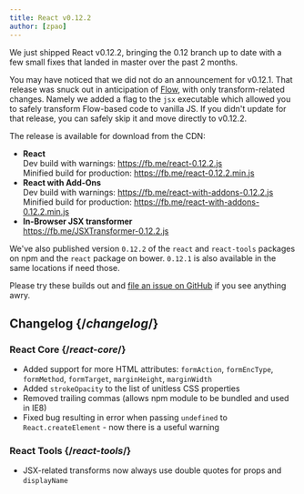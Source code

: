 ```yaml
---
title: React v0.12.2
author: [zpao]
---
```


We just shipped React v0.12.2, bringing the 0.12 branch up to date with a few small fixes that landed in master over the past 2 months.

You may have noticed that we did not do an announcement for v0.12.1. That release was snuck out in anticipation of [Flow](http://flowtype.org/), with only transform-related changes. Namely we added a flag to the `jsx` executable which allowed you to safely transform Flow-based code to vanilla JS. If you didn't update for that release, you can safely skip it and move directly to v0.12.2.

The release is available for download from the CDN:

- **React**  
  Dev build with warnings: https://fb.me/react-0.12.2.js  
  Minified build for production: https://fb.me/react-0.12.2.min.js
- **React with Add-Ons**  
  Dev build with warnings: https://fb.me/react-with-addons-0.12.2.js  
  Minified build for production: https://fb.me/react-with-addons-0.12.2.min.js
- **In-Browser JSX transformer**  
  https://fb.me/JSXTransformer-0.12.2.js

We've also published version `0.12.2` of the `react` and `react-tools` packages on npm and the `react` package on bower. `0.12.1` is also available in the same locations if need those.

Please try these builds out and [file an issue on GitHub](https://github.com/facebook/react/issues/new) if you see anything awry.

## Changelog {/*changelog*/}

### React Core {/*react-core*/}

- Added support for more HTML attributes: `formAction`, `formEncType`, `formMethod`, `formTarget`, `marginHeight`, `marginWidth`
- Added `strokeOpacity` to the list of unitless CSS properties
- Removed trailing commas (allows npm module to be bundled and used in IE8)
- Fixed bug resulting in error when passing `undefined` to `React.createElement` - now there is a useful warning

### React Tools {/*react-tools*/}

- JSX-related transforms now always use double quotes for props and `displayName`
